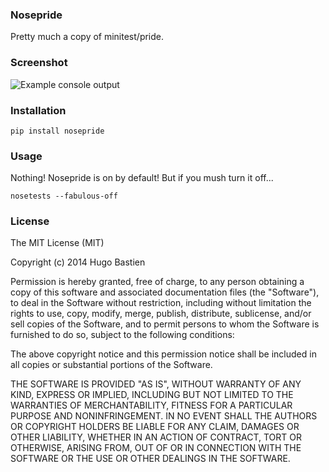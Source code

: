 ### Nosepride

Pretty much a copy of minitest/pride.

### Screenshot

![Example console output](https://s3.amazonaws.com/hbastien/nosepride.png)

### Installation

    pip install nosepride

### Usage

Nothing! Nosepride is on by default! But if you mush turn it off...

    nosetests --fabulous-off

### License

The MIT License (MIT)

Copyright (c) 2014 Hugo Bastien

Permission is hereby granted, free of charge, to any person obtaining a copy
of this software and associated documentation files (the "Software"), to deal
in the Software without restriction, including without limitation the rights
to use, copy, modify, merge, publish, distribute, sublicense, and/or sell
copies of the Software, and to permit persons to whom the Software is
furnished to do so, subject to the following conditions:

The above copyright notice and this permission notice shall be included in
all copies or substantial portions of the Software.

THE SOFTWARE IS PROVIDED "AS IS", WITHOUT WARRANTY OF ANY KIND, EXPRESS OR
IMPLIED, INCLUDING BUT NOT LIMITED TO THE WARRANTIES OF MERCHANTABILITY,
FITNESS FOR A PARTICULAR PURPOSE AND NONINFRINGEMENT. IN NO EVENT SHALL THE
AUTHORS OR COPYRIGHT HOLDERS BE LIABLE FOR ANY CLAIM, DAMAGES OR OTHER
LIABILITY, WHETHER IN AN ACTION OF CONTRACT, TORT OR OTHERWISE, ARISING FROM,
OUT OF OR IN CONNECTION WITH THE SOFTWARE OR THE USE OR OTHER DEALINGS IN
THE SOFTWARE.

